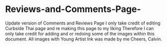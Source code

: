 # Reviews-and-Comments-Page-
Update version of Comments and Reviews Page
I only take credit of editing Curbside Thai page and re making this page to my liking
Therefore I can only take credit for adding and or redoing some of the images within this document. 
All images with Young Artist Ink was made by me
Cheers, Calvin.
